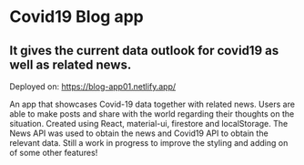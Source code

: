 # Covid19 Blog app
## It gives the current data outlook for covid19 as well as related news.

Deployed on: https://blog-app01.netlify.app/

An app that showcases Covid-19 data together with related news. Users are able to make posts and share with the
world regarding their thoughts on the situation. Created using React, material-ui, firestore and localStorage. The News API was used to obtain the news and Covid19 API to obtain the relevant data. Still a work in progress to improve the
styling and adding on of some other features!



